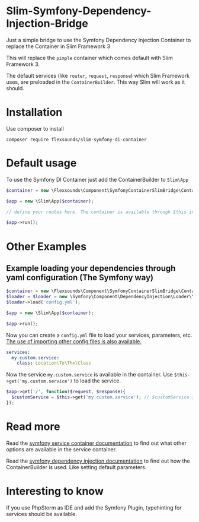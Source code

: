 # Slim-Symfony-Dependency-Injection-Bridge
Just a simple bridge to use the Symfony Dependency Injection Container to replace the Container in Slim Framework 3

This will replace the `pimple` container which comes default with Slim Framework 3.

The default services (like `router`, `request`, `response`) which Slim Framework uses, are preloaded in the `ContainerBuilder`. This way Slim will work as it should.

# Installation
Use composer to install

`composer require flexsounds/slim-symfony-di-container`

# Default usage
To use the Symfony DI Container just add the ContainerBuilder to `Slim\App`

```php
$container = new \Flexsounds\Component\SymfonyContainerSlimBridge\ContainerBuilder();

$app = new \Slim\App($container);

// define your routes here. The container is available through $this in the route closure

$app->run();
```

# Other Examples

## Example loading your dependencies through yaml configuration (The Symfony way)

```php
$container = new \Flexsounds\Component\SymfonyContainerSlimBridge\ContainerBuilder();
$loader = $loader = new \Symfony\Component\DependencyInjection\Loader\YamlFileLoader($container, new \Symfony\Component\Config\FileLocator(__DIR__));
$loader->load('config.yml');

$app = new \Slim\App($container);

$app->run();

````

Now you can create a `config.yml` file to load your services, parameters, etc. [The use of importing other config files is also available.](http://symfony.com/doc/current/cookbook/configuration/configuration_organization.html#different-directories-per-environment) 

```yml
services:
  my.custom.service:
    class: Location\To\The\Class
```

Now the service `my.custom.service` is available in the container. Use `$this->get('my.custom.service')` to load the service.

```php
$app->get('/', function($request, $response){
  $customService = $this->get('my.custom.service'); // $customService is now an instance of Location\To\The\Class()
});
```


# Read more
Read the [symfony service container documentation](http://symfony.com/doc/current/book/service_container.html) to find out what other options are available in the service container.

Read the [symfony dependency injection documentation](http://symfony.com/doc/current/components/dependency_injection/introduction.html) to find out how the ContainerBuilder is used. Like setting default parameters.

# Interesting to know
If you use PhpStorm as IDE and add the Symfony Plugin, typehinting for services should be available. 
